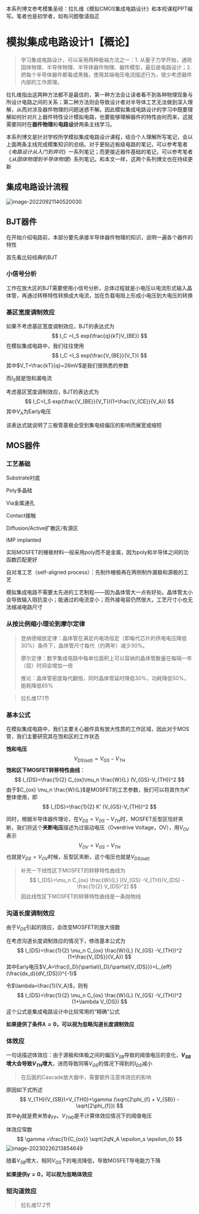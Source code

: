 本系列博文参考模集圣经：拉扎维《模拟CMOS集成电路设计》和本校课程PPT编写。笔者也是初学者，如有问题敬请指正

# 模拟集成电路设计1【概论】

> 学习集成电路设计，可以采用两种极端方法之一：1. 从量子力学开始，通晓固体物理、半导体物理、半导体器件物理、器件模型，最后是电路设计；2. 把每个半导体器件都看成黑箱，使用其端电压电流描述行为，很少考虑器件内部的工作原理。

拉扎维指出这两种方法都不是最佳的，第一种方法会让读者看不到各种物理现象与所设计电路之间的关系；第二种方法则会导致设计者对半导体工艺无法做到深入理解，从而对涉及器件物理的问题迷惑不解。因此模拟集成电路设计的学习中既要理解如何针对片上器件特性设计模拟电路，也要能够理解器件的特性由何而来，这就需要同时在**器件物理**和**电路设计**两条主线学习。

本系列博文是针对学校所学模拟集成电路设计课程，结合个人理解所写笔记，会以上面两条主线完成模集知识的总结。对于更贴近板级电路的笔记，可以参考笔者《*电路设计从入门到弃坑*》一系列笔记；而更接近器件基础的笔记，可以参考笔者《*从固体物理到半导体物理*》系列笔记。和本文一样，这两个系列博文也在持续更新

## 集成电路设计流程

![image-20220921140520030](模拟集成电路设计1【概论】.assets/image-20220921140520030.png)

## BJT器件

在开始介绍电路前，本部分要先承接半导体器件物理的知识，说明一遍各个器件的特性

首先看比较经典的BJT

### 小信号分析

工作在放大区的BJT需要使用小信号分析，总体过程就是小电压以电流形式输入晶体管，再通过转移特性转换成大电流，加在负载电阻上形成小电压到大电压的转换

### 基区宽度调制效应

如果不考虑基区宽度调制效应，BJT的表达式为
$$
I_C =I_S exp(\frac{q}{kT}V_{BE})
$$
在模拟集成电路中，我们往往使用
$$
I_C =I_S exp(\frac{V_{BE}}{V_T})
$$
其中$V_T=\frac{kT}{q}=26mV$是我们很熟悉的参数

而$I_S$就是饱和漏电流

考虑基区宽度调制效应，BJT的表达式为
$$
I_C=I_S exp(\frac{V_{BE}}{V_T})(1+\frac{V_{CE}}{V_A})
$$
其中$V_A$为Early电压

该表达式就说明了三极管基极会受到集电结偏压的影响而展宽或缩短

## MOS器件





### 工艺基础



Substrate衬底

Poly多晶硅

Via金属通孔

Contact接触

Diffusion/Active扩散区/有源区

IMP implanted

实际MOSFET的栅极材料一般采用poly而不是金属，因为poly和半导体之间的功函数匹配更好

自对准工艺（self-aligned process）：先制作栅极再在两侧制作漏极和源极的工艺



模拟集成电路不需要太先进的工艺制程——因为晶体管大一点有好处。晶体管太小会导致输入阻抗变小；能通过的电流变小；而外接电容仍然很大，工艺尺寸小也无法缩减电路尺寸





### 从按比例缩小理论到摩尔定律



> 登纳德缩放定律：晶体管在满足内电场恒定（即每代芯片的供电电压降低30%）条件下，晶体管尺寸每代（约两年）减少30%。
>
> 摩尔定律：数字集成电路中每单位面积上可以容纳的晶体管数量在每隔一年（现）时间会增加一倍
>
> 推论：晶体管密度每代翻倍，同时晶体管延时降低30%，功耗降低50%，能耗降低65%



> 拉扎维17.1节



### 基本公式

在模拟集成电路中，我们主要关心器件具有放大性质的工作区域，因此对于MOS管，我们主要研究其在饱和区的工作状态

**饱和电压**
$$
V_{DS(sat)}=V_{GS}-V_{TH}
$$
**饱和区下MOSFET转移特性曲线**：
$$
I_{DS}=\frac{1}{2} C_{ox}\mu_n \frac{W}{L} (V_{GS}-V_{TH})^2
$$
由于$C_{ox} \mu_n \frac{W}{L}$是MOSFET的工艺参数，我们可以将其作为$K'$整体使用，即
$$
I_{DS}=\frac{1}{2} K' (V_{GS}-V_{TH})^2
$$

同时，根据半导体器件理论，在$V_{DS}=V_{GS}-V_{TH}$时，MOSFET反型区恰好夹断，我们将这个**夹断电压**描述为过驱动电压（Overdrive Voltage，OV），用$V_{OV}$表示
$$
V_{OV}=V_{GS}-V_{TH}
$$
也就是$V_{DS}=V_{OV}$时候，反型区夹断，这个电压也就是$V_{DS(sat)}$

> 补充一下线性区下MOSFET的转移特性曲线为
> $$
> I_{DS}=\mu_n C_{ox} \frac{W}{L} [(V_{GS} -V_{TH})V_{DS} -\frac{1}{2} V_{DS}^2]
> $$
> 因此线性区下MOSFET的转移特性曲线是一条抛物线

### 沟道长度调制效应

由于$V_{DS}$引起的效应，会改变MOSFET的放大倍数

在考虑沟道长度调制效应的情况下，修改基本公式为
$$
I_{DS}=\frac{1}{2} \mu_n C_{ox} \frac{W}{L} (V_{GS} -V_{TH})^2 (1+\frac{V_{DS}}{V_A})
$$
其中Early电压$V_A=\frac{I_D}{\partial{I_D}/\partial{V_{DS}}}=L_{eff} (\frac{dx_d}{dV_{DS}})^{-1}$

令$\lambda=\frac{1}{V_A}$，则有
$$
I_{DS}=\frac{1}{2} \mu_n C_{ox} \frac{W}{L} (V_{GS} -V_{TH})^2 (1+\lambda V_{DS})
$$
这个公式是集成电路设计中比较常用的“精确”公式

**如果提供了条件$\lambda=0$，可以视为忽略沟道长度调制效应**

### 体效应

一句话描述体效应：由于源极和体极之间的偏压$V_{SB}$导致的阈值电压的变化，**$V_{SB}$增大会导致$V_{TH}$增大**，进而导致同等$V_{GS}$的情况下得到的$I_{DS}$减小

> 在后面的Cascade放大器中，需要额外注意体效应的影响

原因如下式所述
$$
V_{TH}(V_{SB})=V_{TH0}+\gamma (\sqrt{2\phi_{f} + V_{SB}} -\sqrt{2\phi_{f}})
$$
其中$\phi_f$就是费米势$\phi_{FP}$，$V_{TH0}$是不计算体效应情况下的阈值电压

体效应常数
$$
\gamma =\frac{1}{C_{ox}} \sqrt{2qN_A \epsilon_s \epsilon_0}
$$
![image-20230226213854649](模拟集成电路设计1【概论】.assets/image-20230226213854649.png)

随着$V_{SB}$增大，相同$V_{GS}$下的电流降低，导致MOSFET导电能力下降

**如果提供$\gamma = 0$，可以视为忽略体效应**

### 短沟道效应

> 拉扎维17.2节











